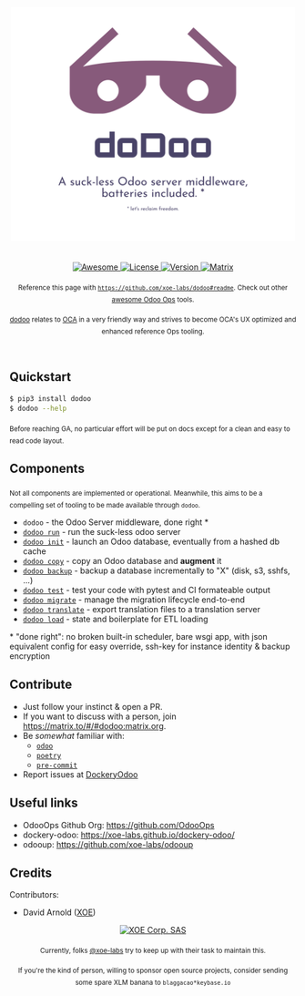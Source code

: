 <div align="center">
  <div>
    <img width="500" src="media/logo.svg" alt="doDoo">
  </div>
  <br>
  <br>
  <a href="https://awesome.re">
    <img src="https://awesome.re/badge-flat2.svg" alt="Awesome">
  </a>
  <a href="https://github.com/xoe-labs/dodoo/blob/master/LICENSE">
    <img src="https://img.shields.io/github/license/xoe-labs/dodoo?style=flat-square" alt="License">
  </a>
  <a href="https://pypi.org/project/dodoo">
    <img src="https://img.shields.io/pypi/v/dodoo?style=flat-square" alt="Version">
  </a>
  <a href="https://matrix.to/#/#dodoo:matrix.org">
    <img src="https://img.shields.io/matrix/dodoo:matrix.org?style=flat-square" alt="Matrix">
  </a>
  <p>
    <sub>Reference this page with <a href="https://github.com/xoe-labs/dodoo#readme"><code>https://github.com/xoe-labs/dodoo#readme</code></a>. Check out other <a href="https://github.com/OdooOps/awesome-odoo-ops#readme">awesome Odoo Ops</a> tools.</sub>
  </p>
  <p>
    <sub><a href="https://github.com/xoe-labs/dodoo#readme">dodoo</a> relates to <a href="https://github.com/OCA">OCA</a> in a very friendly way and strives to become OCA's UX optimized and enhanced reference Ops tooling.</sub>
  </p>
  <br>
</div>

## Quickstart

``` bash
$ pip3 install dodoo
$ dodoo --help
```

<sub>Before reaching GA, no particular effort will be put on docs except for a clean and easy to read code layout.</sub>

## Components

<sub>Not all components are implemented or operational. Meanwhile, this aims to be a compelling set of tooling to be made available through `dodoo`.</sub>

- `dodoo` - the Odoo Server middleware, done right *
- [`dodoo run`](https://github.com/xoe-labs/dodoo/tree/master/dodoo-run#readme) - run the suck-less odoo server
- [`dodoo init`](https://github.com/xoe-labs/dodoo/tree/master/dodoo-init#readme) - launch an Odoo database, eventually from a hashed db cache
- [`dodoo copy`](https://github.com/xoe-labs/dodoo/tree/master/dodoo-copy#readme) - copy an Odoo database and **augment** it
- [`dodoo backup`](https://github.com/xoe-labs/dodoo/tree/master/dodoo-backup#readme) - backup a database incrementally to "X" (disk, s3, sshfs, ...)
- [`dodoo test`](https://github.com/xoe-labs/dodoo/tree/master/dodoo-test#readme) - test your code with pytest and CI formateable output
- [`dodoo migrate`](https://github.com/xoe-labs/dodoo/tree/master/dodoo-migrate#readme) - manage the migration lifecycle end-to-end
- [`dodoo translate`](https://github.com/xoe-labs/dodoo/tree/master/dodoo-translate#readme) - export translation files to a translation server
- [`dodoo load`](https://github.com/xoe-labs/dodoo/tree/master/dodoo-load#readme) - state and boilerplate for ETL loading

\* "done right": no broken built-in scheduler, bare wsgi app, with json equivalent config for easy override, ssh-key for instance identity & backup encryption


## Contribute

- Just follow your instinct & open a PR.
- If you want to discuss with a person, join https://matrix.to/#/#dodoo:matrix.org.
- Be _somewhat_ familiar with:
    - [`odoo`](https://github.com/odoo/odoo)
    - [`poetry`](https://poetry.eustace.io)
    - [`pre-commit`](https://pre-commit.com/)
- Report issues at [DockeryOdoo](https://github.com/xoe-labs/dockery-odoo/issues>)

## Useful links

  - OdooOps Github Org: https://github.com/OdooOps
  - dockery-odoo: <https://xoe-labs.github.io/dockery-odoo/>
  - odooup: <https://github.com/xoe-labs/odooup>

## Credits

Contributors:

  - David Arnold ([XOE](https://xoe.solutions))


<div align="center">
  <div>
    <a href="https://xoe.solutions">
      <img width="100" src="https://erp.xoe.solutions/logo.png" alt="XOE Corp. SAS">
    </a>
  </div>
  <p>
  <sub>Currently, folks <a href="https://github.com/xoe-labs/">@xoe-labs</a> try to keep up with their task to maintain this.</sub>
  </p>
  <p>
  <sub>If you're the kind of person, willing to sponsor open source projects, consider sending some spare XLM banana to <code>blaggacao*keybase.io</code></sub>
  </p>
</div>
